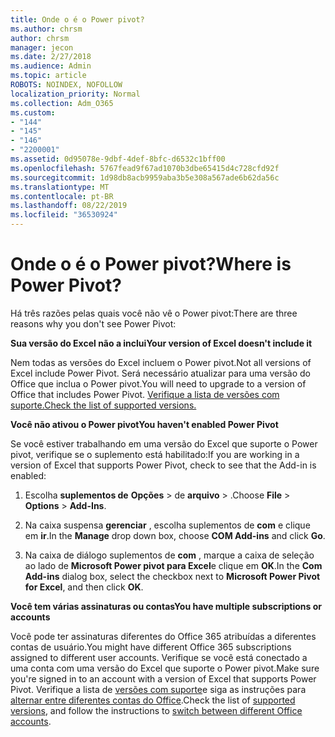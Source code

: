 ```yaml
---
title: Onde o é o Power pivot?
ms.author: chrsm
author: chrsm
manager: jecon
ms.date: 2/27/2018
ms.audience: Admin
ms.topic: article
ROBOTS: NOINDEX, NOFOLLOW
localization_priority: Normal
ms.collection: Adm_O365
ms.custom:
- "144"
- "145"
- "146"
- "2200001"
ms.assetid: 0d95078e-9dbf-4def-8bfc-d6532c1bff00
ms.openlocfilehash: 5767fead9f67ad1070b3dbe65415d4c728cfd92f
ms.sourcegitcommit: 1d98db8acb9959aba3b5e308a567ade6b62da56c
ms.translationtype: MT
ms.contentlocale: pt-BR
ms.lasthandoff: 08/22/2019
ms.locfileid: "36530924"
---
```

# <a name="where-is-power-pivot"></a><span data-ttu-id="c7cf8-102">Onde o é o Power pivot?</span><span class="sxs-lookup"><span data-stu-id="c7cf8-102">Where is Power Pivot?</span></span>

<span data-ttu-id="c7cf8-103">Há três razões pelas quais você não vê o Power pivot:</span><span class="sxs-lookup"><span data-stu-id="c7cf8-103">There are three reasons why you don't see Power Pivot:</span></span>
  
<span data-ttu-id="c7cf8-104">**Sua versão do Excel não a inclui**</span><span class="sxs-lookup"><span data-stu-id="c7cf8-104">**Your version of Excel doesn't include it**</span></span>
  
<span data-ttu-id="c7cf8-105">Nem todas as versões do Excel incluem o Power pivot.</span><span class="sxs-lookup"><span data-stu-id="c7cf8-105">Not all versions of Excel include Power Pivot.</span></span> <span data-ttu-id="c7cf8-106">Será necessário atualizar para uma versão do Office que inclua o Power pivot.</span><span class="sxs-lookup"><span data-stu-id="c7cf8-106">You will need to upgrade to a version of Office that includes Power Pivot.</span></span> [<span data-ttu-id="c7cf8-107">Verifique a lista de versões com suporte.</span><span class="sxs-lookup"><span data-stu-id="c7cf8-107">Check the list of supported versions.</span></span>](https://support.office.com/article/aa64e217-4b6e-410b-8337-20b87e1c2a4b.aspx)
  
<span data-ttu-id="c7cf8-108">**Você não ativou o Power pivot**</span><span class="sxs-lookup"><span data-stu-id="c7cf8-108">**You haven't enabled Power Pivot**</span></span>
  
<span data-ttu-id="c7cf8-109">Se você estiver trabalhando em uma versão do Excel que suporte o Power pivot, verifique se o suplemento está habilitado:</span><span class="sxs-lookup"><span data-stu-id="c7cf8-109">If you are working in a version of Excel that supports Power Pivot, check to see that the Add-in is enabled:</span></span>
  
1. <span data-ttu-id="c7cf8-110">Escolha **suplementos de** **Opções** \> de **arquivo** \> .</span><span class="sxs-lookup"><span data-stu-id="c7cf8-110">Choose **File** \> **Options** \> **Add-Ins**.</span></span>

2. <span data-ttu-id="c7cf8-111">Na caixa suspensa **gerenciar** , escolha suplementos de **com** e clique em **ir**.</span><span class="sxs-lookup"><span data-stu-id="c7cf8-111">In the **Manage** drop down box, choose **COM Add-ins** and click **Go**.</span></span>

3. <span data-ttu-id="c7cf8-112">Na caixa de diálogo suplementos de **com** , marque a caixa de seleção ao lado de **Microsoft Power pivot para Excel**e clique em **OK**.</span><span class="sxs-lookup"><span data-stu-id="c7cf8-112">In the **Com Add-ins** dialog box, select the checkbox next to **Microsoft Power Pivot for Excel**, and then click **OK**.</span></span>

<span data-ttu-id="c7cf8-113">**Você tem várias assinaturas ou contas**</span><span class="sxs-lookup"><span data-stu-id="c7cf8-113">**You have multiple subscriptions or accounts**</span></span>
  
<span data-ttu-id="c7cf8-114">Você pode ter assinaturas diferentes do Office 365 atribuídas a diferentes contas de usuário.</span><span class="sxs-lookup"><span data-stu-id="c7cf8-114">You might have different Office 365 subscriptions assigned to different user accounts.</span></span> <span data-ttu-id="c7cf8-115">Verifique se você está conectado a uma conta com uma versão do Excel que suporte o Power pivot.</span><span class="sxs-lookup"><span data-stu-id="c7cf8-115">Make sure you're signed in to an account with a version of Excel that supports Power Pivot.</span></span> <span data-ttu-id="c7cf8-116">Verifique a lista de [versões com suporte](https://support.office.com/article/aa64e217-4b6e-410b-8337-20b87e1c2a4b.aspx)e siga as instruções para [alternar entre diferentes contas do Office](https://support.office.com/article/b9582171-fd1f-4284-9846-bdd72bb28426.aspx#BKMK_WebSwitchAccounts).</span><span class="sxs-lookup"><span data-stu-id="c7cf8-116">Check the list of [supported versions](https://support.office.com/article/aa64e217-4b6e-410b-8337-20b87e1c2a4b.aspx), and follow the instructions to [switch between different Office accounts](https://support.office.com/article/b9582171-fd1f-4284-9846-bdd72bb28426.aspx#BKMK_WebSwitchAccounts).</span></span>
